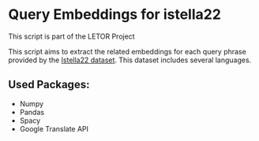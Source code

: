 # Query Embeddings for istella22
This script is part of the LETOR Project

This script aims to extract the related embeddings for each query phrase provided by the [Istella22 dataset](https://istella.ai/data/istella22-dataset).
This dataset includes several languages.

## Used Packages:
* Numpy
* Pandas
* Spacy
* Google Translate API
